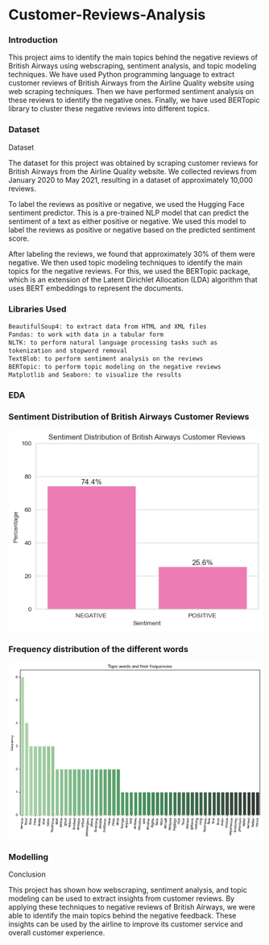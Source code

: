 # Customer-Reviews-Analysis

### Introduction
<p>

This project aims to identify the main topics behind the negative reviews of British Airways using webscraping, sentiment analysis, and topic modeling techniques. We have used Python programming language to extract customer reviews of British Airways from the Airline Quality website using web scraping techniques. Then we have performed sentiment analysis on these reviews to identify the negative ones. Finally, we have used BERTopic library to cluster these negative reviews into different topics.


</p>

### Dataset

Dataset

The dataset for this project was obtained by scraping customer reviews for British Airways from the Airline Quality website. We collected reviews from January 2020 to May 2021, resulting in a dataset of approximately 10,000 reviews.

To label the reviews as positive or negative, we used the Hugging Face sentiment predictor. This is a pre-trained NLP model that can predict the sentiment of a text as either positive or negative. We used this model to label the reviews as positive or negative based on the predicted sentiment score.

After labeling the reviews, we found that approximately 30% of them were negative. We then used topic modeling techniques to identify the main topics for the negative reviews. For this, we used the BERTopic package, which is an extension of the Latent Dirichlet Allocation (LDA) algorithm that uses BERT embeddings to represent the documents.

### Libraries Used

    BeautifulSoup4: to extract data from HTML and XML files
    Pandas: to work with data in a tabular form
    NLTK: to perform natural language processing tasks such as tokenization and stopword removal
    TextBlob: to perform sentiment analysis on the reviews
    BERTopic: to perform topic modeling on the negative reviews
    Matplotlib and Seaborn: to visualize the results

### EDA

<h3>Sentiment Distribution of British Airways Customer Reviews</h3>

<img src="images/sentiments.png" width="600">

<h3>Frequency distribution of the different words </h3>

<img src="images/frequencies.png" width="600">

### Modelling


Conclusion

This project has shown how webscraping, sentiment analysis, and topic modeling can be used to extract insights from customer reviews. By applying these techniques to negative reviews of British Airways, we were able to identify the main topics behind the negative feedback. These insights can be used by the airline to improve its customer service and overall customer experience.
